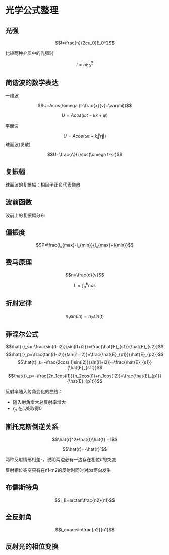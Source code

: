 # 光学公式整理

## 光强

$$I=\frac{n}{2cu_0}E_0^2$$

比较两种介质中的光强时

$$I=nE_0^2$$

## 简谐波的数学表达

一维波

$$U=Acos(\omega (t-\frac{x}{v}+\varphi))$$

$$U=Acos(\omega t-kx+\varphi)$$

平面波

$$U=Acos(\omega t-\vec{k} \vec{r})$$
球面波(发散)

$$U=\frac{A}{r}cos(\omega t-kr)$$

## 复振幅

球面波的复振幅：相因子正负代表聚散

## 波前函数

波前上的复振幅分布

## 偏振度

$$P=\frac{I_{max}-I_{min}}{I_{max}+I{min}}$$

## 费马原理

$$n=\frac{c}{v}$$

$$$$

$$L=\int_a^b nds$$

## 折射定律

$$n_1sin(in)=n_2sin(t)$$

## 菲涅尔公式

$$\hat{r}_s=-\frac{sin(i1-i2)}{sin(i1+i2)}=\frac{\hat{E}_{s1}}{\hat{E}_{s2}}$$
$$$$
$$\hat{r}_p=\frac{tan(i1-i2)}{tan(i1+i2)}=\frac{\hat{E}_{p1}}{\hat{E}_{p2}}$$
$$$$
$$\hat{t}_s=-\frac{2cos(i1)sin(i2)}{sin(i1+i2)}=\frac{\hat{E}_{s1}}{\hat{E}_{s1t}}$$
$$$$
$$\hat{t}_p=-\frac{2n_1cos(i1)}{n_2cos(i1)+n_1cos(i2)}=\frac{\hat{E}_{p1}}{\hat{E}_{p1t}}$$

反射率随入射角变化的曲线：

* 随入射角增大总反射率增大
* $r_p$ 在$i_b$处取得0

## 斯托克斯倒逆关系

$$\hat{r}^2+\hat{t}\hat{t}`=1$$

$$\hat{r}=-\hat{r}`$$

两种反射情形相差-，说明两边必有一边存在相位$\pi$的突变.

反射相位突变只有在n1<n2的反射时同时对ps两向发生

## 布儒斯特角

$$i_B=arctan\frac{n2}{n1}$$

## 全反射角

$$i_c=arcsin\frac{n2}{n1}$$

## 反射光的相位变换